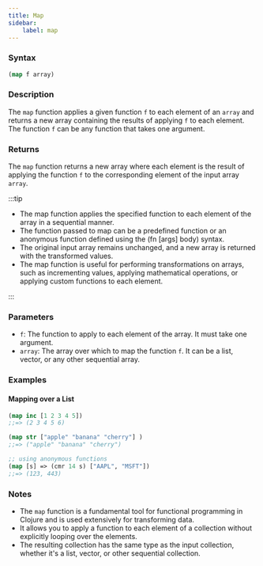 ```yaml
---
title: Map
sidebar:
    label: map
---
```


### Syntax

```clojure
(map f array)
```

### Description

The `map` function applies a given function `f` to each element of an `array` and returns a new array containing the results of applying `f` to each element. The function `f` can be any function that takes one argument.

### Returns

The `map` function returns a new array where each element is the result of applying the function `f` to the corresponding element of the input array `array`.

:::tip

- The map function applies the specified function to each element of the array in a sequential manner.
- The function passed to map can be a predefined function or an anonymous function defined using the (fn [args] body) syntax.
- The original input array remains unchanged, and a new array is returned with the transformed values.
- The map function is useful for performing transformations on arrays, such as incrementing values, applying mathematical operations, or applying custom functions to each element.

:::

### Parameters

- `f`: The function to apply to each element of the array. It must take one argument.
- `array`: The array over which to map the function `f`. It can be a list, vector, or any other sequential array.

### Examples

#### Mapping over a List

```clojure
(map inc [1 2 3 4 5])
;;=> (2 3 4 5 6)

(map str ["apple" "banana" "cherry"] )
;;=> ("apple" "banana" "cherry")

;; using anonymous functions
(map [s] => (cmr 14 s) ["AAPL", "MSFT"])
;;=> (123, 443)
```


### Notes
- The `map` function is a fundamental tool for functional programming in Clojure and is used extensively for transforming data.
- It allows you to apply a function to each element of a collection without explicitly looping over the elements.
- The resulting collection has the same type as the input collection, whether it's a list, vector, or other sequential collection.
